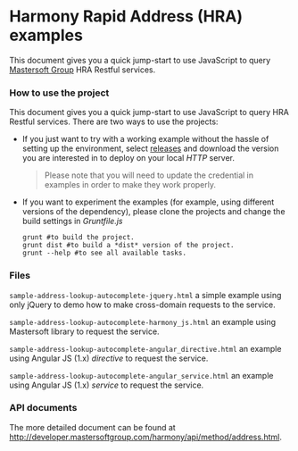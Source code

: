 Harmony Rapid Address (HRA) examples
=================================
This document gives you a quick jump-start to use JavaScript to query [Mastersoft Group](http://www.mastersoftgroup.com) HRA Restful services.

### How to use the project
This document gives you a quick jump-start to use JavaScript to query HRA Restful services. There are two ways to use the projects:

 - If you just want to try with a working example without the hassle of setting up the environment, select [releases](https://github.com/MastersoftGroup/hra-sample/releases) and download the version you are interested in to deploy on your local *HTTP* server.

	> Please note that you will need to update the credential in examples in order to make they work properly.

 - If you want to experiment the examples (for example, using different versions of the dependency), please clone the projects and change the build settings in *Gruntfile.js*

	```shell
	grunt #to build the project.
	grunt dist #to build a *dist* version of the project.
	grunt --help #to see all available tasks.
	```

### Files
`sample-address-lookup-autocomplete-jquery.html`
a simple example using only jQuery to demo how to make cross-domain requests to the service.

`sample-address-lookup-autocomplete-harmony_js.html`
an example using Mastersoft library to request the service.

`sample-address-lookup-autocomplete-angular_directive.html`
an example using Angular JS (1.x) *directive* to request the service.

`sample-address-lookup-autocomplete-angular_service.html`
an example using Angular JS (1.x) *service* to request the service.

### API documents
The more detailed document can be found at http://developer.mastersoftgroup.com/harmony/api/method/address.html.
